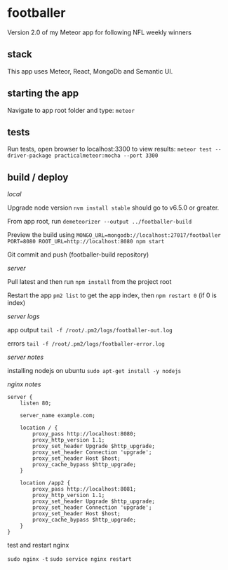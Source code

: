 # footballer
Version 2.0 of my Meteor app for following NFL weekly winners

## stack
This app uses Meteor, React, MongoDb and Semantic UI.

## starting the app
Navigate to app root folder and type:
`meteor`

## tests
Run tests, open browser to localhost:3300 to view results:
`meteor test --driver-package practicalmeteor:mocha --port 3300`

## build / deploy

*local*

Upgrade node version `nvm install stable` should go to v6.5.0 or greater.

From app root, run `demeteorizer --output ../footballer-build`

Preview the build using `MONGO_URL=mongodb://localhost:27017/footballer PORT=8080 ROOT_URL=http://localhost:8080 npm start`

Git commit and push (footballer-build repository)

*server*

Pull latest and then run `npm install` from the project root

Restart the app `pm2 list` to get the app index, then `npm restart 0` (if 0 is index)

*server logs*

app output `tail -f /root/.pm2/logs/footballer-out.log`

errors `tail -f /root/.pm2/logs/footballer-error.log`

*server notes*

installing nodejs on ubuntu `sudo apt-get install -y nodejs`

*nginx notes*

```
server {
    listen 80;

    server_name example.com;

    location / {
        proxy_pass http://localhost:8080;
        proxy_http_version 1.1;
        proxy_set_header Upgrade $http_upgrade;
        proxy_set_header Connection 'upgrade';
        proxy_set_header Host $host;
        proxy_cache_bypass $http_upgrade;
    }

    location /app2 {
        proxy_pass http://localhost:8081;
        proxy_http_version 1.1;
        proxy_set_header Upgrade $http_upgrade;
        proxy_set_header Connection 'upgrade';
        proxy_set_header Host $host;
        proxy_cache_bypass $http_upgrade;
    }
}
```  

test and restart nginx

`sudo nginx -t`
`sudo service nginx restart`
